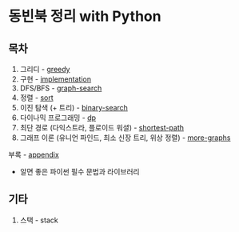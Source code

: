 # 동빈북 정리 with Python

## 목차

1. 그리디 - [greedy](https://github.com/jong-k/dsa-python/tree/main/greedy)
2. 구현 - [implementation](https://github.com/jong-k/dsa-python/tree/main/implementation)
3. DFS/BFS - [graph-search](https://github.com/jong-k/dsa-python/tree/main/graph-search)
4. 정렬 - [sort](https://github.com/jong-k/dsa-python/tree/main/sort)
5. 이진 탐색 (+ 트리) - [binary-search](https://github.com/jong-k/dsa-python/tree/main/binary-search)
6. 다이나믹 프로그래밍 - [dp](https://github.com/jong-k/dsa-python/tree/main/dp)
7. 최단 경로 (다익스트라, 플로이드 워셜) - [shortest-path](https://github.com/jong-k/dsa-python/tree/main/shortest-path)
8. 그래프 이론 (유니언 파인드, 최소 신장 트리, 위상 정렬) - [more-graphs](https://github.com/jong-k/dsa-python/tree/main/more-graphs)

부록 - [appendix](https://github.com/jong-k/dsa-python/tree/main/appendix)

- 알면 좋은 파이썬 필수 문법과 라이브러리

## 기타

1. 스택 - stack
